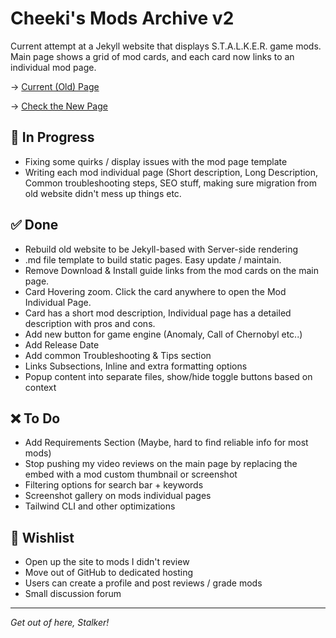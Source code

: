 # Cheeki's Mods Archive v2
Current attempt at a Jekyll website that displays S.T.A.L.K.E.R. game mods. Main page shows a grid of mod cards, and each card now links to an individual mod page.

→ [Current (Old) Page](https://www.cheeki.zone/)   

→ [Check the New Page](https://cheekitos.github.io/CSMA/)

## 🚧 In Progress

- Fixing some quirks / display issues with the mod page template
- Writing each mod individual page (Short description, Long Description, Common troubleshooting steps, SEO stuff, making sure migration from old website didn't mess up things etc.

## ✅ Done
- Rebuild old website to be Jekyll-based with Server-side rendering
- .md file template to build static pages. Easy update / maintain.
- Remove Download & Install guide links from the mod cards on the main page.
- Card Hovering zoom. Click the card anywhere to open the Mod Individual Page.
- Card has a short mod description, Individual page has a detailed description with pros and cons.
- Add new button for game engine (Anomaly, Call of Chernobyl etc..)
- Add Release Date
- Add common Troubleshooting & Tips section
- Links Subsections, Inline and extra formatting options
- Popup content into separate files, show/hide toggle buttons based on context

## ❌ To Do
- Add Requirements Section (Maybe, hard to find reliable info for most mods)
- Stop pushing my video reviews on the main page by replacing the embed with a mod custom thumbnail or screenshot
- Filtering options for search bar + keywords
- Screenshot gallery on mods individual pages
- Tailwind CLI and other optimizations

## 🌟 Wishlist 
- Open up the site to mods I didn't review 
- Move out of GitHub to dedicated hosting
- Users can create a profile and post reviews / grade mods
- Small discussion forum

---
*Get out of here, Stalker!*
